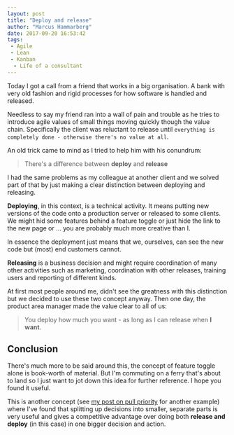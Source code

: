 ```yaml
---
layout: post
title: "Deploy and release"
author: "Marcus Hammarberg"
date: 2017-09-20 16:53:42
tags:
 - Agile
 - Lean
 - Kanban
  - Life of a consultant
---
```


Today I got a call from a friend that works in a big organisation. A bank with very old fashion and rigid processes for how software is handled and released.

Needless to say my friend ran into a wall of pain and trouble as he tries to introduce agile values of small things moving quickly though the value chain. Specifically the client was reluctant to release until `everything is completely done - otherwise there's no value at all`.

An old trick came to mind as I tried to help him with his conundrum:

> There's a difference between **deploy** and **release**

<!-- excerpt-end -->

I had the same problems as my colleague at another client and we solved part of that by just making a clear distinction between deploying and releasing.

**Deploying**, in this context, is a technical activity. It means putting new versions of the code onto a production server or released to some clients. We might hid some features behind a feature toggle or just hide the link to the new page or … you are probably much more creative than I.

In essence the deployment just means that we, ourselves, can see the new code but (most) end customers cannot.

**Releasing** is a business decision and might require coordination of many other activities such as marketing, coordination with other releases, training users and reporting of different kinds.

At first most people around me, didn't see the greatness with this distinction but we decided to use these two concept anyway. Then one day, the product area manager made the value clear to all of us:

> You deploy how much you want - as long as I can release when **I want**.

## Conclusion

There's much more to be said around this, the concept of feature toggle alone is book-worth of material. But I'm commuting on a ferry that's about to land so I just want to jot down this idea for further reference. I hope you found it useful.

This is another concept (see [my post on pull priority](http://www.marcusoft.net/2017/08/from-push-to-pull-the-essence-of-lean.html) for another example) where I've found that splitting up decisions into smaller, separate parts is very useful and gives a competitive advantage over doing both **release and deploy** (in this case) in one bigger decision and action.